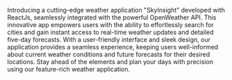Introducing a cutting-edge weather application "SkyInsight" developed with ReactJs, seamlessly integrated with the powerful OpenWeather API. This innovative app empowers users with the ability to effortlessly search for cities and gain instant access to real-time weather updates and detailed five-day forecasts. With a user-friendly interface and sleek design, our application provides a seamless experience, keeping users well-informed about current weather conditions and future forecasts for their desired locations. Stay ahead of the elements and plan your days with precision using our feature-rich weather application.
